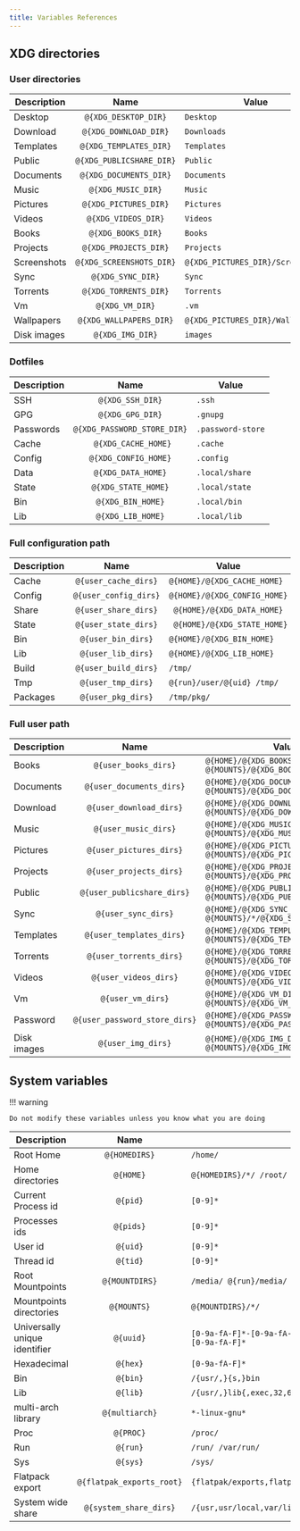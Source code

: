 ```yaml
---
title: Variables References
---
```


## XDG directories

### User directories

| Description | Name | Value |
|-------------|:----:|---------|
| Desktop | `@{XDG_DESKTOP_DIR}` | `Desktop` |
| Download | `@{XDG_DOWNLOAD_DIR}` | `Downloads` |
| Templates | `@{XDG_TEMPLATES_DIR}` | `Templates` |
| Public | `@{XDG_PUBLICSHARE_DIR}` | `Public` |
| Documents | `@{XDG_DOCUMENTS_DIR}` | `Documents` |
| Music | `@{XDG_MUSIC_DIR}` | `Music` |
| Pictures | `@{XDG_PICTURES_DIR}` | `Pictures` |
| Videos | `@{XDG_VIDEOS_DIR}` | `Videos` |
| Books | `@{XDG_BOOKS_DIR}` | `Books` |
| Projects | `@{XDG_PROJECTS_DIR}` | `Projects` |
| Screenshots | `@{XDG_SCREENSHOTS_DIR}` | `@{XDG_PICTURES_DIR}/Screenshots` |
| Sync | `@{XDG_SYNC_DIR}` | `Sync` |
| Torrents | `@{XDG_TORRENTS_DIR}` | `Torrents` |
| Vm | `@{XDG_VM_DIR}` | `.vm`
| Wallpapers | `@{XDG_WALLPAPERS_DIR}` | `@{XDG_PICTURES_DIR}/Wallpapers` |
| Disk images | `@{XDG_IMG_DIR}` | `images` |

### Dotfiles

| Description | Name | Value |
|-------------|:----:|---------|
| SSH | `@{XDG_SSH_DIR}` | `.ssh` |
| GPG | `@{XDG_GPG_DIR}` | `.gnupg` |
| Passwords | `@{XDG_PASSWORD_STORE_DIR}` | `.password-store` |
| Cache | ` @{XDG_CACHE_HOME}` | `.cache` |
| Config | `@{XDG_CONFIG_HOME}` | `.config` |
| Data | `@{XDG_DATA_HOME}` | `.local/share` |
| State | `@{XDG_STATE_HOME}` | `.local/state` |
| Bin | `@{XDG_BIN_HOME}` | `.local/bin` |
| Lib | `@{XDG_LIB_HOME}` | `.local/lib` |

### Full configuration path

| Description | Name | Value |
|-------------|:----:|---------|
| Cache | `@{user_cache_dirs}` | `@{HOME}/@{XDG_CACHE_HOME}` |
| Config | `@{user_config_dirs}` | `@{HOME}/@{XDG_CONFIG_HOME}` |
| Share | `@{user_share_dirs}` | ` @{HOME}/@{XDG_DATA_HOME}` |
| State | `@{user_state_dirs}` | ` @{HOME}/@{XDG_STATE_HOME}` |
| Bin | `@{user_bin_dirs}` | `@{HOME}/@{XDG_BIN_HOME}` |
| Lib | `@{user_lib_dirs}` | `@{HOME}/@{XDG_LIB_HOME}` |
| Build | `@{user_build_dirs}` | `/tmp/` |
| Tmp | `@{user_tmp_dirs}` | `@{run}/user/@{uid} /tmp/` |
| Packages | `@{user_pkg_dirs}` | `/tmp/pkg/` |

### Full user path

| Description | Name | Value |
|-------------|:----:|---------|
| Books | `@{user_books_dirs}` | `@{HOME}/@{XDG_BOOKS_DIR} @{MOUNTS}/@{XDG_BOOKS_DIR}` |
| Documents | `@{user_documents_dirs}` | `@{HOME}/@{XDG_DOCUMENTS_DIR} @{MOUNTS}/@{XDG_DOCUMENTS_DIR}` |
| Download | `@{user_download_dirs}` | `@{HOME}/@{XDG_DOWNLOAD_DIR} @{MOUNTS}/@{XDG_DOWNLOAD_DIR}` |
| Music | `@{user_music_dirs}` | `@{HOME}/@{XDG_MUSIC_DIR} @{MOUNTS}/@{XDG_MUSIC_DIR}` |
| Pictures | `@{user_pictures_dirs}` | `@{HOME}/@{XDG_PICTURES_DIR} @{MOUNTS}/@{XDG_PICTURES_DIR}` |
| Projects | `@{user_projects_dirs}` | `@{HOME}/@{XDG_PROJECTS_DIR} @{MOUNTS}/@{XDG_PROJECTS_DIR}` |
| Public | `@{user_publicshare_dirs}` | `@{HOME}/@{XDG_PUBLICSHARE_DIR} @{MOUNTS}/@{XDG_PUBLICSHARE_DIR}` |
| Sync | `@{user_sync_dirs}` | `@{HOME}/@{XDG_SYNC_DIR} @{MOUNTS}/*/@{XDG_SYNC_DIR}` |
| Templates | `@{user_templates_dirs}` | `@{HOME}/@{XDG_TEMPLATES_DIR} @{MOUNTS}/@{XDG_TEMPLATES_DIR}` |
| Torrents | `@{user_torrents_dirs}` | `@{HOME}/@{XDG_TORRENTS_DIR} @{MOUNTS}/@{XDG_TORRENTS_DIR}` |
| Videos | `@{user_videos_dirs}` | `@{HOME}/@{XDG_VIDEOS_DIR} @{MOUNTS}/@{XDG_VIDEOS_DIR}` |
| Vm | `@{user_vm_dirs}` | `@{HOME}/@{XDG_VM_DIR} @{MOUNTS}/@{XDG_VM_DIR}`
| Password | `@{user_password_store_dirs}` | `@{HOME}/@{XDG_PASSWORD_STORE_DIR} @{MOUNTS}/@{XDG_PASSWORD_STORE_DIR}` |
| Disk images | `@{user_img_dirs}` | `@{HOME}/@{XDG_IMG_DIR} @{MOUNTS}/@{XDG_IMG_DIR}` |


## System variables

!!! warning

    Do not modify these variables unless you know what you are doing

| Description | Name | Value |
|-------------|:----:|---------|
| Root Home | `@{HOMEDIRS}` | `/home/` |
| Home directories | `@{HOME}` | `@{HOMEDIRS}/*/ /root/` |
| Current Process id | `@{pid}` | `[0-9]*` |
| Processes ids | `@{pids}` | `[0-9]*` |
| User id | `@{uid}` | `[0-9]*` |
| Thread id | `@{tid}` | `[0-9]*` |
| Root Mountpoints | `@{MOUNTDIRS}` | `/media/ @{run}/media/ /mnt/` |
| Mountpoints directories | `@{MOUNTS}` | `@{MOUNTDIRS}/*/` |
| Universally unique identifier | `@{uuid}` | `[0-9a-fA-F]*-[0-9a-fA-F]*-[0-9a-fA-F]*-[0-9a-fA-F]*-[0-9a-fA-F]*` |
| Hexadecimal | `@{hex}` | `[0-9a-fA-F]*` |
| Bin | `@{bin}` |  `/{usr/,}{s,}bin` |
| Lib | `@{lib}` |  `/{usr/,}lib{,exec,32,64}` |
| multi-arch library | `@{multiarch}` | `*-linux-gnu*` |
| Proc | `@{PROC}` | `/proc/` |
| Run | `@{run}` | `/run/ /var/run/` |
| Sys | `@{sys}` | `/sys/` |
| Flatpack export | `@{flatpak_exports_root}` | `{flatpak/exports,flatpak/{app,runtime}/*/*/*/*/export}` |
| System wide share | `@{system_share_dirs}` | `/{usr,usr/local,var/lib/@{flatpak_exports_root}}/share` |
